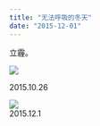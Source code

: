 ```yaml
---
title: "无法呼吸的冬天"
date: "2015-12-01"
---
```


立霾。

![](https://furengete.files.wordpress.com/2017/07/img_6354.jpg)

2015.10.26

![](https://furengete.files.wordpress.com/2017/07/img_6661.jpg)  
2015.12.1
